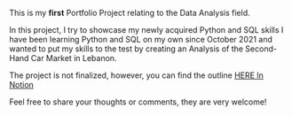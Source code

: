 This is my <b>first</b> Portfolio Project relating to the Data Analysis field.

In this project, I try to showcase my newly acquired Python and SQL skills
I have been learning Python and SQL on my own since October 2021 and wanted to put my skills to the test by creating an Analysis of the Second-Hand Car Market in Lebanon.

The project is not finalized, however, you can find the outline <a href="https://repeated-camelotia-690.notion.site/Olx-Car-Market-Analysis-89a775e557a64d3286a75c49925c680c">HERE In Notion</a>

Feel free to share your thoughts or comments, they are very welcome!
